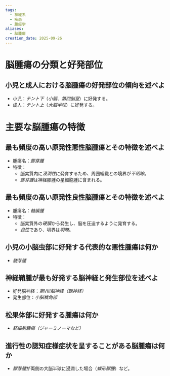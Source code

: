 ```yaml
---
tags:
  - 神経系
  - 疾患
  - 腫瘍学
aliases:
  - 脳腫瘍
creation_date: 2025-09-26
---
```

# 脳腫瘍の分類と好発部位

## 小児と成人における脳腫瘍の好発部位の傾向を述べよ
- 小児：*テント下*（*小脳、第四脳室*）に好発する。
- 成人：*テント上*（*大脳半球*）に好発する。

# 主要な脳腫瘍の特徴

## 最も頻度の高い原発性悪性脳腫瘍とその特徴を述べよ
- 腫瘍名：*膠芽腫*
- 特徴：
	- 脳実質内に*浸潤性*に発育するため、周囲組織との境界が*不明瞭*。
	- *膠芽腫*は神経膠腫の星細胞腫に含まれる。

## 最も頻度の高い原発性良性脳腫瘍とその特徴を述べよ
- 腫瘍名：*髄膜腫*
- 特徴：
	- 脳実質外の*硬膜*から発生し、脳を圧迫するように発育する。
	- *良性*であり、境界は*明瞭*。

## 小児の小脳虫部に好発する代表的な悪性腫瘍は何か
- *髄芽腫*

## 神経鞘腫が最も好発する脳神経と発生部位を述べよ
- 好発脳神経：*第VIII脳神経（聴神経）*
- 発生部位：*小脳橋角部*

## 松果体部に好発する腫瘍は何か
- *胚細胞腫瘍（ジャーミノーマなど）*

## 進行性の認知症様症状を呈することがある脳腫瘍は何か
- *膠芽腫*が両側の大脳半球に浸潤した場合（*蝶形膠腫*）など。
